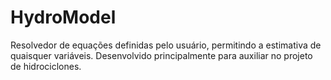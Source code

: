 # HydroModel
Resolvedor de equações definidas pelo usuário, permitindo a estimativa de quaisquer variáveis. Desenvolvido principalmente para auxiliar no projeto de hidrociclones.
